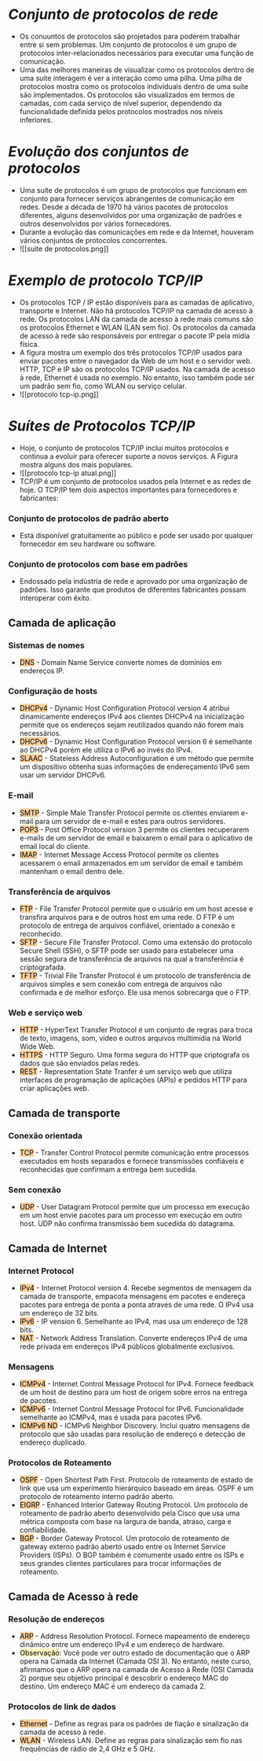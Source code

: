 # *Conjunto de protocolos de rede*

- Os conuuntos de protocolos são projetados para poderem trabalhar entre si sem problemas. Um conjunto de protocolos é um grupo de protocolos inter-relacionados necessários para executar uma função de comunicação.
- Uma das melhores maneiras de visualizar como os protocolos dentro de uma suíte interagem é ver a interação como uma pilha. Uma pilha de protocolos mostra como os protocolos individuais dentro de uma suíte são implementados. Os protocolos são visualizados em termos de camadas, com cada serviço de nível superior, dependendo da funcionalidade definida pelos protocolos mostrados nos níveis inferiores.

# *Evolução dos conjuntos de protocolos*

- Uma suíte de protocolos é um grupo de protocolos que funcionam em conjunto para fornecer serviços abrangentes de comunicação em redes. Desde a década de 1970 há vários pacotes de protocolos diferentes, alguns desenvolvidos por uma organização de padrões e outros desenvolvidos por vários fornecedores. 
- Durante a evolução das comunicações em rede e da Internet, houveram vários conjuntos de protocolos concorrentes. 
- ![[suite de protocolos.png]]

# *Exemplo de protocolo TCP/IP*

- Os protocolos TCP / IP estão disponíveis para as camadas de aplicativo, transporte e Internet. Não há protocolos TCP/IP na camada de acesso à rede. Os protocolos LAN da camada de acesso à rede mais comuns são os protocolos Ethernet e WLAN (LAN sem fio). Os protocolos da camada de acesso à rede são responsáveis por entregar o pacote IP pela mídia física.
- A figura mostra um exemplo dos três protocolos TCP/IP usados para enviar pacotes entre o navegador da Web de um host e o servidor web. HTTP, TCP e IP são os protocolos TCP/IP usados. Na camada de acesso à rede, Ethernet é usada no exemplo. No entanto, isso também pode ser um padrão sem fio, como WLAN ou serviço celular.
- ![[protocolo tcp-ip.png]]

# *Suítes de Protocolos TCP/IP*

- Hoje, o conjunto de protocolos TCP/IP inclui muitos protocolos e continua a evoluir para oferecer suporte a novos serviços. A Figura mostra alguns dos mais populares.
- ![[protocolo tcp-ip atual.png]]
- TCP/IP é um conjunto de protocolos usados pela Internet e as redes de hoje. O TCP/IP tem dois aspectos importantes para fornecedores e fabricantes:

### **Conjunto de protocolos de padrão aberto**

- Está disponível gratuitamente ao público e pode ser usado por qualquer fornecedor em seu hardware ou software. 

### **Conjunto de protocolos com base em padrões**

- Endossado pela indústria de rede e aprovado por uma organização de padrões. Isso garante que produtos de diferentes fabricantes possam interoperar com êxito. 

## **Camada de aplicação**

### **Sistemas de nomes**

- <mark style="background: #FFB86CA6;">DNS</mark> - Domain Name Service converte nomes de domínios em endereços IP. 

### **Configuração de hosts**

- <mark style="background: #FFB86CA6;">DHCPv4</mark> - Dynamic Host Configuration Protocol version 4 atribui dinamicamente endereços IPv4 aos clientes DHCPv4 na inicialização permite que os endereços sejam reutilizados quando não forem mais necessários. 
- <mark style="background: #FFB86CA6;">DHCPv6</mark> - Dynamic Host Configuration Protocol version 6 é semelhante ao DHCPv4 porém ele utiliza o IPv6 ao invés do IPv4.
- <mark style="background: #FFB86CA6;">SLAAC</mark> - Stateless Address Autoconfiguration é um método que permite um dispositivo obtenha suas informações de endereçamento IPv6 sem usar um servidor DHCPv6. 

### **E-mail**

- <mark style="background: #FFB86CA6;">SMTP</mark> - Simple Male Transfer Protocol permite os clientes enviarem e-mail para um servidor de e-mail e estes para outros servidores.
- <mark style="background: #FFB86CA6;">POP3</mark> - Post Office Protocol version 3 permite os clientes recuperarem e-mails de um servidor de email e baixarem o email para o aplicativo de email local do cliente. 
- <mark style="background: #FFB86CA6;">IMAP</mark> - Internet Message Access Protocol permite os clientes acessarem o email armazenados em um servidor de email e também mantenham o email dentro dele. 

### **Transferência de arquivos**

- <mark style="background: #FFB86CA6;">FTP</mark> - File Transfer Protocol permite que o usuário em um host acesse e transfira arquivos para e de outros host em uma rede. O FTP é um protocolo de entrega de arquivos confiável, orientado a conexão e reconhecido. 
- <mark style="background: #FFB86CA6;">SFTP</mark> - Secure File Transfer Protocol. Como uma extensão do protocolo Secure Shell (SSH), o SFTP pode ser usado para estabelecer uma sessão segura de transferência de arquivos na qual a transferência é criptografada.
- <mark style="background: #FFB86CA6;">TFTP</mark> - Trivial File Transfer Protocol é um protocolo de transferência de arquivos simples e sem conexão com entrega de arquivos não confirmada e de melhor esforço. Ele usa menos sobrecarga que o FTP.

### **Web e serviço web**

- <mark style="background: #FFB86CA6;">HTTP</mark> - HyperText Transfer Protocol é um conjunto de regras para troca de texto, imagens, som, vídeo e outros arquivos multimídia na World Wide Web. 
- <mark style="background: #FFB86CA6;">HTTPS</mark> - HTTP Seguro. Uma forma segura do HTTP que criptografa os dados que são enviados pelas redes. 
- <mark style="background: #FFB86CA6;">REST</mark> - Representation State Tranfer é um serviço web que utiliza interfaces de programação de aplicações (APIs) e pedidos HTTP para criar aplicações web. 

## **Camada de transporte**

### **Conexão orientada**

- <mark style="background: #FFB86CA6;">TCP</mark> - Transfer Control Protocol permite comunicação entre processos executados em hosts separados e fornece transmissões confiáveis e reconhecidas que confirmam a entrega bem sucedida. 

### **Sem conexão**

- <mark style="background: #FFB86CA6;">UDP</mark> - User Datagram Protocol permite que um processo em execução em um host envie pacotes para um processo em execução em outro host. UDP não confirma transmissão bem sucedida do datagrama.

## **Camada de Internet**

### **Internet Protocol**

- <mark style="background: #FFB86CA6;">IPv4</mark> - Internet Protocol version 4. Recebe segmentos de mensagem da camada de transporte, empacota mensagens em pacotes e endereça pacotes para entrega de ponta a ponta através de uma rede. O IPv4 usa um endereço de 32 bits.
- <mark style="background: #FFB86CA6;">IPv6</mark> - IP vension 6. Semelhante ao IPv4, mas usa um endereço de 128 bits.
- <mark style="background: #FFB86CA6;">NAT</mark> - Network Address Translation. Converte endereços IPv4 de uma rede privada em endereços IPv4 públicos globalmente exclusivos.

### **Mensagens**

- <mark style="background: #FFB86CA6;">ICMPv4</mark> - Internet Control Message Protocol for IPv4. Fornece feedback de um host de destino para um host de origem sobre erros na entrega de pacotes.
- <mark style="background: #FFB86CA6;">ICMPv6</mark> - Internet Control Message Protocol for IPv6. Funcionalidade semelhante ao ICMPv4, mas é usada para pacotes IPv6.
- <mark style="background: #FFB86CA6;">ICMPv6 ND</mark> - ICMPv6 Neighbor Discovery. Inclui quatro mensagens de protocolo que são usadas para resolução de endereço e detecção de endereço duplicado.

### **Protocolos de Roteamento**

- <mark style="background: #FFB86CA6;">OSPF</mark> - Open Shortest Path First. Protocolo de roteamento de estado de link que usa um experimento hierárquico baseado em áreas. OSPF é um protocolo de roteamento interno padrão aberto.
- <mark style="background: #FFB86CA6;">EIGRP</mark> - Enhanced Interior Gateway Routing Protocol. Um protocolo de roteamento de padrão aberto desenvolvido pela Cisco que usa uma métrica composta com base na largura de banda, atraso, carga e confiabilidade.
- <mark style="background: #FFB86CA6;">BGP</mark> - Border Gateway Protocol. Um protocolo de roteamento de gateway externo padrão aberto usado entre os Internet Service Providers (ISPs). O BGP também é comumente usado entre os ISPs e seus grandes clientes particulares para trocar informações de roteamento.

## **Camada de Acesso à rede**

### **Resolução de endereços**

- <mark style="background: #FFB86CA6;">ARP</mark> - Address Resolution Protocol. Fornece mapeamento de endereço dinâmico entre um endereço IPv4 e um endereço de hardware.
- <mark style="background: #FFF3A3A6;">Observação</mark>: Você pode ver outro estado de documentação que o ARP opera na Camada da Internet (Camada OSI 3). No entanto, neste curso, afirmamos que o ARP opera na camada de Acesso à Rede (OSI Camada 2) porque seu objetivo principal é descobrir o endereço MAC do destino. Um endereço MAC é um endereço da camada 2.

### **Protocolos de link de dados**

- <mark style="background: #FFB86CA6;">Ethernet</mark> - Define as regras para os padrões de fiação e sinalização da camada de acesso à rede.
- <mark style="background: #FFB86CA6;">WLAN</mark> - Wireless LAN. Define as regras para sinalização sem fio nas frequências de rádio de 2,4 GHz e 5 GHz.